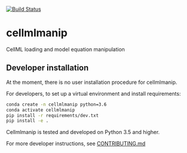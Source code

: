 [![Build Status](https://travis-ci.org/ModellingWebLab/cellmlmanip.svg?branch=develop)](https://travis-ci.org/ModellingWebLab/cellmlmanip)

# cellmlmanip
CellML loading and model equation manipulation

## Developer installation

At the moment, there is no user installation procedure for cellmlmanip.

For developers, to set up a virtual environment and install requirements:
```sh
conda create -n cellmlmanip python=3.6
conda activate cellmlmanip
pip install -r requirements/dev.txt
pip install -e .
```

Cellmlmanip is tested and developed on Python 3.5 and higher.

For more developer instructions, see [CONTRIBUTING.md](./CONTRIBUTING.MD)

